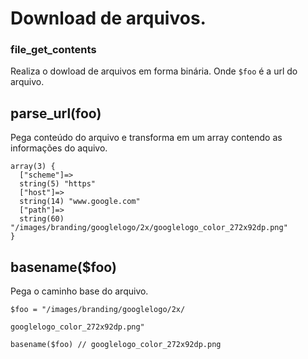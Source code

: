 # Download de arquivos.

### file_get_contents
Realiza o dowload de arquivos em forma binária. 
Onde `$foo` é a url do arquivo.

## parse_url(foo)
Pega conteúdo do arquivo e transforma em um array contendo as informações do aquivo.
```
array(3) {
  ["scheme"]=>
  string(5) "https"
  ["host"]=>
  string(14) "www.google.com"
  ["path"]=>
  string(60) "/images/branding/googlelogo/2x/googlelogo_color_272x92dp.png"
}
```
## basename($foo)
Pega o caminho base do arquivo.

```
$foo = "/images/branding/googlelogo/2x/

googlelogo_color_272x92dp.png"

basename($foo) // googlelogo_color_272x92dp.png

```